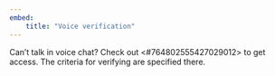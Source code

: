 ```yaml
---
embed:
    title: "Voice verification"
---
```

Can’t talk in voice chat? Check out <#764802555427029012> to get access. The criteria for verifying are specified there.
